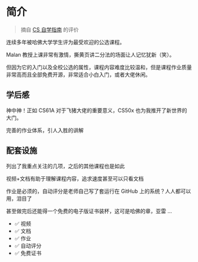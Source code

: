 # 简介 <Badge type="tip" text="已完成" />

> 摘自 [CS 自学指南](https://csdiy.wiki/) 的评价

连续多年被哈佛大学学生评为最受欢迎的公选课程。

Malan 教授上课非常有激情，撕黄页讲二分法的场面让人记忆犹新（笑）。

但因为它的入门以及全校公选的属性，课程内容难度比较温和，但是课程作业质量非常高而且全部免费开源，非常适合小白入门，或者大佬休闲。


## 学后感

神中神！正如 CS61A 对于飞猪大佬的重要意义，CS50x 也为我推开了新世界的大门。

完善的作业体系，引人入胜的讲解



## 配套设施

列出了我重点关注的几项，之后的其他课程也是如此

视频+文档有助于理解课程内容，追求速度甚至可以只看文档

作业是必须的，自动评分是老师自己写了套运行在 GitHub 上的系统？人人都可以用，泪目了

甚至做完后还能得一个免费的电子版证书装杯，这可是哈佛的章，亚雷 ...

- ✅ 视频
- ✅ 文档
- ✅ 作业
- ✅ 自动评分
- ✅ 免费证书
